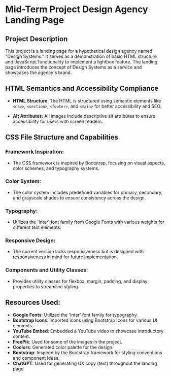 # Mid-Term Project Design Agency Landing Page

## Project Description

This project is a landing page for a hypothetical design agency named "Design Systems." It serves as a demonstration of basic HTML structure and JavaScript functionality to implement a lightbox feature. The landing page introduces the concept of Design Systems as a service and showcases the agency's brand.

## HTML Semantics and Accessibility Compliance

- **HTML Structure**: The HTML is structured using semantic elements like `<nav>`, `<section>`, `<footer>`, and `<main>` for better accessibility and SEO.
  
- **Alt Attributes**: All images include descriptive alt attributes to ensure accessibility for users with screen readers.

## CSS File Structure and Capabilities

### Framework Inspiration:
- The CSS framework is inspired by Bootstrap, focusing on visual aspects, color schemes, and typography systems.

### Color System:
- The color system includes predefined variables for primary, secondary, and grayscale shades to ensure consistency across the design.

### Typography:
- Utilizes the 'Inter' font family from Google Fonts with various weights for different text elements.

### Responsive Design:
- The current version lacks responsiveness but is designed with responsiveness in mind for future implementation.

### Components and Utility Classes:
- Provides utility classes for flexbox, margin, padding, and display properties to streamline styling.

## Resources Used:

- **Google Fonts**: Utilized the 'Inter' font family for typography.
- **Bootstrap Icons**: Imported icons using Bootstrap Icons for various UI elements.
- **YouTube Embed**: Embedded a YouTube video to showcase introductory content.
- **FreePik**: Used for some of the images in the project.
- **Coolors**: Generated color palette for the design.
- **Bootstrap**: Inspired by the Bootstrap framework for styling conventions and component ideas.
- **ChatGPT**: Used for generating UX copy (text) throughout the landing page.

